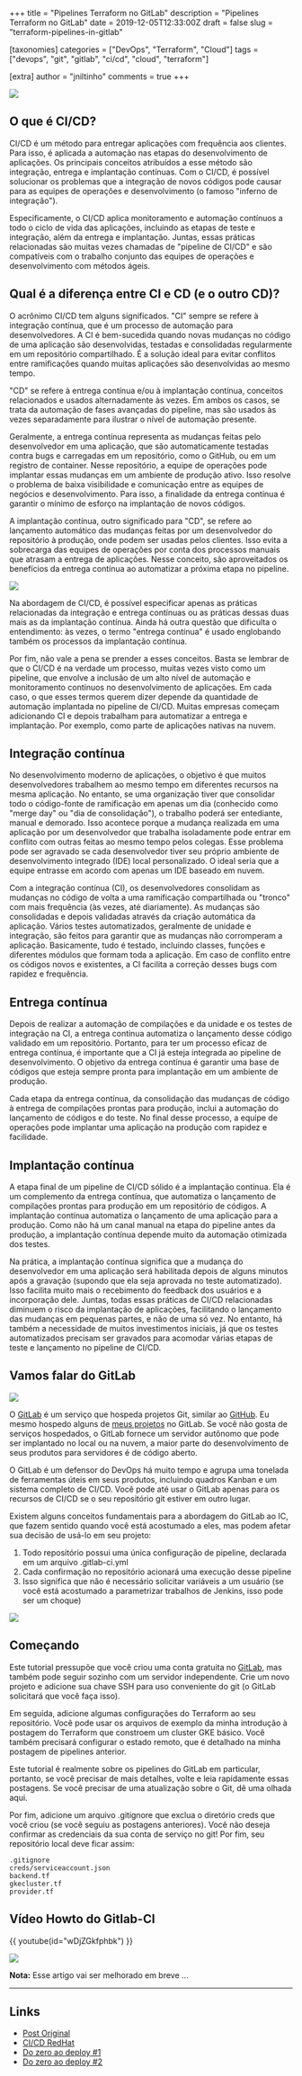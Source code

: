 +++
title = "Pipelines Terraform no GitLab"
description = "Pipelines Terraform no GitLab"
date = 2019-12-05T12:33:00Z
draft = false
slug = "terraform-pipelines-in-gitlab"

[taxonomies]
categories = ["DevOps", "Terraform", "Cloud"]
tags = ["devops", "git", "gitlab", "ci/cd", "cloud", "terraform"]

[extra]
author = "jniltinho"
comments = true
+++

![](gitlab-ci_01.png)

## O que é CI/CD?

CI/CD é um método para entregar aplicações com frequência aos clientes. Para isso, é aplicada a automação nas etapas do desenvolvimento de aplicações. Os principais conceitos atribuídos a esse método são integração, entrega e implantação contínuas. Com o CI/CD, é possível solucionar os problemas que a integração de novos códigos pode causar para as equipes de operações e desenvolvimento (o famoso "inferno de integração").

Especificamente, o CI/CD aplica monitoramento e automação contínuos a todo o ciclo de vida das aplicações, incluindo as etapas de teste e integração, além da entrega e implantação. Juntas, essas práticas relacionadas são muitas vezes chamadas de "pipeline de CI/CD" e são compatíveis com o trabalho conjunto das equipes de operações e desenvolvimento com métodos ágeis.

## Qual é a diferença entre CI e CD (e o outro CD)?

O acrônimo CI/CD tem alguns significados. "CI" sempre se refere à integração contínua, que é um processo de automação para desenvolvedores. A CI é bem-sucedida quando novas mudanças no código de uma aplicação são desenvolvidas, testadas e consolidadas regularmente em um repositório compartilhado. É a solução ideal para evitar conflitos entre ramificações quando muitas aplicações são desenvolvidas ao mesmo tempo.

"CD" se refere à entrega contínua e/ou à implantação contínua, conceitos relacionados e usados alternadamente às vezes. Em ambos os casos, se trata da automação de fases avançadas do pipeline, mas são usados às vezes separadamente para ilustrar o nível de automação presente.

Geralmente, a entrega contínua representa as mudanças feitas pelo desenvolvedor em uma aplicação, que são automaticamente testadas contra bugs e carregadas em um repositório, como o GitHub, ou em um registro de container. Nesse repositório, a equipe de operações pode implantar essas mudanças em um ambiente de produção ativo. Isso resolve o problema de baixa visibilidade e comunicação entre as equipes de negócios e desenvolvimento. Para isso, a finalidade da entrega contínua é garantir o mínimo de esforço na implantação de novos códigos.

A implantação contínua, outro significado para "CD", se refere ao lançamento automático das mudanças feitas por um desenvolvedor do repositório à produção, onde podem ser usadas pelos clientes. Isso evita a sobrecarga das equipes de operações por conta dos processos manuais que atrasam a entrega de aplicações. Nesse conceito, são aproveitados os benefícios da entrega contínua ao automatizar a próxima etapa no pipeline.

![](ci-cd-flow-desktop_1.png)

Na abordagem de CI/CD, é possível especificar apenas as práticas relacionadas da integração e entrega contínuas ou as práticas dessas duas mais as da implantação contínua. Ainda há outra questão que dificulta o entendimento: às vezes, o termo "entrega contínua" é usado englobando também os processos da implantação contínua.

Por fim, não vale a pena se prender a esses conceitos. Basta se lembrar de que o CI/CD é na verdade um processo, muitas vezes visto como um pipeline, que envolve a inclusão de um alto nível de automação e monitoramento contínuos no desenvolvimento de aplicações. Em cada caso, o que esses termos querem dizer depende da quantidade de automação implantada no pipeline de CI/CD. Muitas empresas começam adicionando CI e depois trabalham para automatizar a entrega e implantação. Por exemplo, como parte de aplicações nativas na nuvem.

## Integração contínua

No desenvolvimento moderno de aplicações, o objetivo é que muitos desenvolvedores trabalhem ao mesmo tempo em diferentes recursos na mesma aplicação. No entanto, se uma organização tiver que consolidar todo o código-fonte de ramificação em apenas um dia (conhecido como "merge day" ou "dia de consolidação"), o trabalho poderá ser entediante, manual e demorado. Isso acontece porque a mudança realizada em uma aplicação por um desenvolvedor que trabalha isoladamente pode entrar em conflito com outras feitas ao mesmo tempo pelos colegas. Esse problema pode ser agravado se cada desenvolvedor tiver seu próprio ambiente de desenvolvimento integrado (IDE) local personalizado. O ideal seria que a equipe entrasse em acordo com apenas um IDE baseado em nuvem.

Com a integração contínua (CI), os desenvolvedores consolidam as mudanças no código de volta a uma ramificação compartilhada ou "tronco" com mais frequência (às vezes, até diariamente). As mudanças são consolidadas e depois validadas através da criação automática da aplicação. Vários testes automatizados, geralmente de unidade e integração, são feitos para garantir que as mudanças não corromperam a aplicação. Basicamente, tudo é testado, incluindo classes, funções e diferentes módulos que formam toda a aplicação. Em caso de conflito entre os códigos novos e existentes, a CI facilita a correção desses bugs com rapidez e frequência.

## Entrega contínua

Depois de realizar a automação de compilações e da unidade e os testes de integração na CI, a entrega contínua automatiza o lançamento desse código validado em um repositório. Portanto, para ter um processo eficaz de entrega contínua, é importante que a CI já esteja integrada ao pipeline de desenvolvimento. O objetivo da entrega contínua é garantir uma base de códigos que esteja sempre pronta para implantação em um ambiente de produção.

Cada etapa da entrega contínua, da consolidação das mudanças de código à entrega de compilações prontas para produção, inclui a automação do lançamento de códigos e do teste. No final desse processo, a equipe de operações pode implantar uma aplicação na produção com rapidez e facilidade.

## Implantação contínua

A etapa final de um pipeline de CI/CD sólido é a implantação contínua. Ela é um complemento da entrega contínua, que automatiza o lançamento de compilações prontas para produção em um repositório de códigos. A implantação contínua automatiza o lançamento de uma aplicação para a produção. Como não há um canal manual na etapa do pipeline antes da produção, a implantação contínua depende muito da automação otimizada dos testes.

Na prática, a implantação contínua significa que a mudança do desenvolvedor em uma aplicação será habilitada depois de alguns minutos após a gravação (supondo que ela seja aprovada no teste automatizado). Isso facilita muito mais o recebimento do feedback dos usuários e a incorporação dele. Juntas, todas essas práticas de CI/CD relacionadas diminuem o risco da implantação de aplicações, facilitando o lançamento das mudanças em pequenas partes, e não de uma só vez. No entanto, há também a necessidade de muitos investimentos iniciais, já que os testes automatizados precisam ser gravados para acomodar várias etapas de teste e lançamento no pipeline de CI/CD.

## Vamos falar do GitLab

![](gittlab-logo.png)

O [GitLab](https://gitlab.com) é um serviço que hospeda projetos Git, similar ao [GitHub](https://github.com/). Eu mesmo hospedo alguns de [meus projetos](https://gitlab.com/jniltinho) no GitLab. Se você não gosta de serviços hospedados, o GitLab fornece um servidor autônomo que pode ser implantado no local ou na nuvem, a maior parte do desenvolvimento de seus produtos para servidores é de código aberto.

O GitLab é um defensor do DevOps há muito tempo e agrupa uma tonelada de ferramentas úteis em seus produtos, incluindo quadros Kanban e um sistema completo de CI/CD. Você pode até usar o GitLab apenas para os recursos de CI/CD se o seu repositório git estiver em outro lugar.

Existem alguns conceitos fundamentais para a abordagem do GitLab ao IC, que fazem sentido quando você está acostumado a eles, mas podem afetar sua decisão de usá-lo em seu projeto:

1. Todo repositório possui uma única configuração de pipeline, declarada em um arquivo .gitlab-ci.yml
2. Cada confirmação no repositório acionará uma execução desse pipeline
3. Isso significa que não é necessário solicitar variáveis a um usuário (se você está acostumado a parametrizar trabalhos de Jenkins, isso pode ser um choque)

![](gitlab-ci_03.png)

## Começando

Este tutorial pressupõe que você criou uma conta gratuita no [GitLab](https://gitlab.com), mas também pode seguir sozinho com um servidor independente. Crie um novo projeto e adicione sua chave SSH para uso conveniente do git (o GitLab solicitará que você faça isso).

Em seguida, adicione algumas configurações do Terraform ao seu repositório. Você pode usar os arquivos de exemplo da minha introdução à postagem do Terraform que constroem um cluster GKE básico. Você também precisará configurar o estado remoto, que é detalhado na minha postagem de pipelines anterior.

Este tutorial é realmente sobre os pipelines do GitLab em particular, portanto, se você precisar de mais detalhes, volte e leia rapidamente essas postagens. Se você precisar de uma atualização sobre o Git, dê uma olhada aqui.

Por fim, adicione um arquivo .gitignore que exclua o diretório creds que você criou (se você seguiu as postagens anteriores). Você não deseja confirmar as credenciais da sua conta de serviço no git! Por fim, seu repositório local deve ficar assim:

```quote
.gitignore
creds/serviceaccount.json
backend.tf
gkecluster.tf
provider.tf
```

## Vídeo Howto do Gitlab-CI

{{ youtube(id="wDjZGkfphbk") }}

![](/images/to-be-continued.png)

**Nota:** Esse artigo vai ser melhorado em breve ...

----

## Links

* [Post Original](https://medium.com/@timhberry/terraform-pipelines-in-gitlab-415b9d842596)
* [CI/CD RedHat](https://www.redhat.com/pt-br/topics/devops/what-is-ci-cd)
* [Do zero ao deploy #1](https://www.youtube.com/watch?v=wDjZGkfphbk)
* [Do zero ao deploy #2](https://www.youtube.com/watch?v=L69ZBHIqPZo)